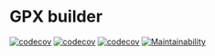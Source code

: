 # GPX builder

[![codecov](https://img.shields.io/npm/v/gpx-builder.svg)](https://www.npmjs.com/package/gpx-builder) [![codecov](https://codecov.io/gh/fabulator/gpx-builder/branch/master/graph/badge.svg)](https://codecov.io/gh/fabulator/gpx-builder)  [![codecov](https://travis-ci.org/fabulator/gpx-builder.svg?branch=master)](https://travis-ci.org/fabulator/gpx-builder) [![Maintainability](https://api.codeclimate.com/v1/badges/7ab35417954388460660/maintainability)](https://codeclimate.com/github/fabulator/gpx-builder/maintainability)
